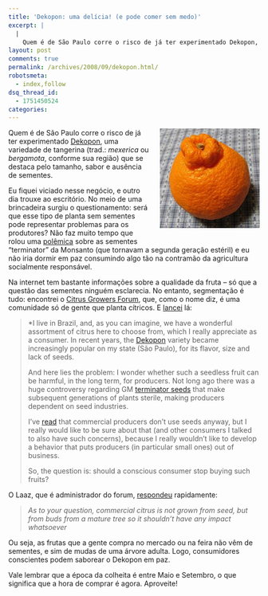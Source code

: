 ```yaml
---
title: 'Dekopon: uma delícia! (e pode comer sem medo)'
excerpt: |
  |
    Quem é de São Paulo corre o risco de já ter experimentado Dekopon, uma variedade de tangerina (trad.: mexerica ou bergamota, conforme sua região) que se destaca pelo tamanho, sabor e ausência de sementes. Eu fiquei viciado nesse negócio, e...
layout: post
comments: true
permalink: /archives/2008/09/dekopon.html/
robotsmeta:
  - index,follow
dsq_thread_id:
  - 1751450524
categories:
---
```

[<span class="mt-enclosure mt-enclosure-image"><img border="0" title="clique para ver a foto inteira" src="/archives/img/dekopon.jpg" width="200" height="200" class="mt-image-right" style="float: right; margin: 0 0 20px 20px;" /></span>][1]Quem é de São Paulo corre o risco de já ter experimentado [Dekopon][2], uma variedade de tangerina (trad.: *mexerica* ou *bergamota*, conforme sua região) que se destaca pelo tamanho, sabor e ausência de sementes.

Eu fiquei viciado nesse negócio, e outro dia trouxe ao escritório. No meio de uma brincadeira surgiu o questionamento: será que esse tipo de planta sem sementes pode representar problemas para os produtores? Não faz muito tempo que rolou uma [polêmica][3] sobre as sementes &#8220;terminator&#8221; da Monsanto (que tornavam a segunda geração estéril) e eu não iria dormir em paz consumindo algo tão na contramão da agricultura socialmente responsável.

Na internet tem bastante informações sobre a qualidade da fruta &#8211; só que a questão das sementes ninguém esclarecia. No entanto, segmentação é tudo: encontrei o [Citrus Growers Forum][4], que, como o nome diz, é uma comunidade só de gente que planta cítricos. E [lancei][5] lá:

> *I live in Brazil, and, as you can imagine, we have a wonderful assortment of citrus here to choose from, which I really appreciate as a consumer. In recent years, the <a href="http://en.wikipedia.org/wiki/Dekopon" rel="nofollow" target="_blank" class="postlink">Dekopon</a> variety became increasingly popular on my state (São Paulo), for its flavor, size and lack of seeds.</p>
> And here lies the problem: I wonder whether such a seedless fruit can be harmful, in the long term, for producers. Not long ago there was a huge controversy regarding GM <a href="http://en.wikipedia.org/wiki/Terminator_seeds" rel="nofollow" target="_blank" class="postlink">terminator seeds</a> that make subsequent generations of plants sterile, making producers dependent on seed industries.
>
> I&#8217;ve <a href="http://www.newworldencyclopedia.org/entry/Citrus#Cultivation" rel="nofollow" target="_blank" class="postlink">read</a> that commercial producers don&#8217;t use seeds anyway, but I really would like to be sure about that (and other consumers I talked to also have such concerns), because I really wouldn&#8217;t like to develop a behavior that puts producers (in particular small ones) out of business.
>
> So, the question is: should a conscious consumer stop buying such fruits?</em></blockquote>

O Laaz, que é administrador do forum, [respondeu][6] rapidamente:

> *As to your question, commercial citrus is not grown from seed, but from buds from a mature tree so it shouldn&#8217;t have any impact whatsoever*

Ou seja, as frutas que a gente compra no mercado ou na feira não vêm de sementes, e sim de mudas de uma árvore adulta. Logo, consumidores conscientes podem saborear o Dekopon em paz.

Vale lembrar que a época da colheita é entre Maio e Setembro, o que significa que a hora de comprar é agora. Aproveite!

 [1]: http://flickr.com/photos/83693969@N00/27462835
 [2]: http://www.dekopon.com.br/
 [3]: http://www.diarioliberdade.org/index.php?option=com_content&#038;view=article&#038;id=17544:sementes-terminator-sao-devastadoras-afirma-especialista&#038;catid=64:consumo-e-meio-natural&#038;Itemid=79
 [4]: http://citrus.forumup.org
 [5]: http://citrus.forumup.org/viewtopic.php?t=3573&#038;start=0&#038;postdays=0&#038;postorder=asc&#038;highlight=&#038;mforum=citrus
 [6]: http://citrus.forumup.org/viewtopic.php?p=24864&#038;mforum=citrus#24864
